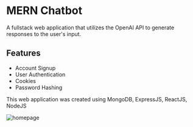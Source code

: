 # MERN Chatbot
A fullstack web application that utilizes the OpenAI API to generate responses to the user's input.

## Features
* Account Signup
* User Authentication
* Cookies
* Password Hashing

This web application was created using MongoDB, ExpressJS, ReactJS, NodeJS

![homepage](https://github.com/ShaunB1/mern-chatbot/assets/51792193/38600c03-6e2a-475b-a832-f6ae6e0fadf4)
